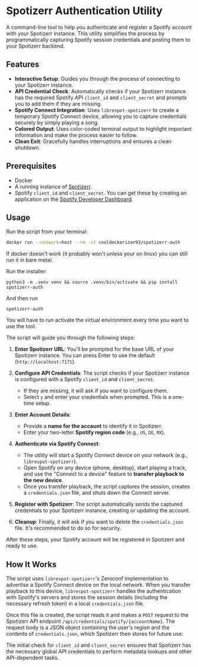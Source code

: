 # Spotizerr Authentication Utility

A command-line tool to help you authenticate and register a Spotify account with your Spotizerr instance. This utility simplifies the process by programmatically capturing Spotify session credentials and posting them to your Spotizerr backend.

## Features

-   **Interactive Setup**: Guides you through the process of connecting to your Spotizerr instance.
-   **API Credential Check**: Automatically checks if your Spotizerr instance has the required Spotify API `client_id` and `client_secret` and prompts you to add them if they are missing.
-   **Spotify Connect Integration**: Uses `librespot-spotizerr` to create a temporary Spotify Connect device, allowing you to capture credentials securely by simply playing a song.
-   **Colored Output**: Uses color-coded terminal output to highlight important information and make the process easier to follow.
-   **Clean Exit**: Gracefully handles interruptions and ensures a clean shutdown.

## Prerequisites

-   Docker
-   A running instance of [Spotizerr](https://github.com/Xoconoch/spotizerr).
-   Spotify `client_id` and `client_secret`. You can get these by creating an application on the [Spotify Developer Dashboard](https://developer.spotify.com/dashboard).

## Usage

Run the script from your terminal:

```bash
docker run --network=host --rm -it cooldockerizer93/spotizerr-auth
```

If docker doesn't work (it probably won't unless your on linux) you can still run it in bare metal.

Run the installer:

```
python3 -m .venv venv && source .venv/bin/activate && pip install spotizerr-auth
```

And then run

```
spotizerr-auth
```

You will have to run activate the virtual environment every time you want to use the tool.

The script will guide you through the following steps:

1.  **Enter Spotizerr URL**: You'll be prompted for the base URL of your Spotizerr instance. You can press Enter to use the default (`http://localhost:7171`).

2.  **Configure API Credentials**: The script checks if your Spotizerr instance is configured with a Spotify `client_id` and `client_secret`.
    -   If they are missing, it will ask if you want to configure them.
    -   Select `y` and enter your credentials when prompted. This is a one-time setup.

3.  **Enter Account Details**:
    -   Provide a **name for the account** to identify it in Spotizerr.
    -   Enter your two-letter **Spotify region code** (e.g., `US`, `DE`, `MX`).

4.  **Authenticate via Spotify Connect**:
    -   The utility will start a Spotify Connect device on your network (e.g., `librespot-spotizerr`).
    -   Open Spotify on any device (phone, desktop), start playing a track, and use the "Connect to a device" feature to **transfer playback to the new device**.
    -   Once you transfer playback, the script captures the session, creates a `credentials.json` file, and shuts down the Connect server.

5.  **Register with Spotizerr**: The script automatically sends the captured credentials to your Spotizerr instance, creating or updating the account.

6.  **Cleanup**: Finally, it will ask if you want to delete the `credentials.json` file. It's recommended to do so for security.

After these steps, your Spotify account will be registered in Spotizerr and ready to use.

## How It Works

The script uses `librespot-spotizerr`'s Zeroconf implementation to advertise a Spotify Connect device on the local network. When you transfer playback to this device, `librespot-spotizerr` handles the authentication with Spotify's servers and stores the session details (including the necessary refresh token) in a local `credentials.json` file.

Once this file is created, the script reads it and makes a `POST` request to the Spotizerr API endpoint `/api/credentials/spotify/{accountName}`. The request body is a JSON object containing the user's region and the contents of `credentials.json`, which Spotizerr then stores for future use.

The initial check for `client_id` and `client_secret` ensures that Spotizerr has the necessary global API credentials to perform metadata lookups and other API-dependent tasks. 

